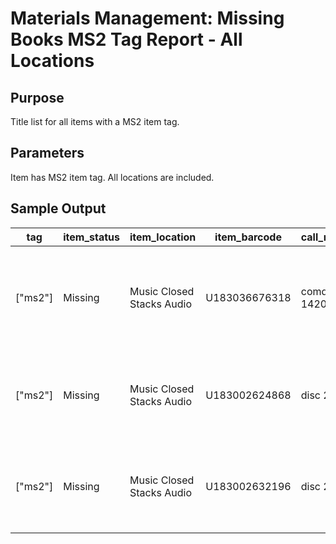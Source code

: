 # Materials Management: Missing Books MS2 Tag Report - All Locations

## Purpose
Title list for all items with a MS2 item tag.

## Parameters
Item has MS2 item tag. All locations are included.

## Sample Output
| tag     | item_status | item_location             | item_barcode  | call_number   | shelf_order         | title                                                                    | enumeration | volume | copy_number |
|---------|-------------|---------------------------|---------------|---------------|---------------------|--------------------------------------------------------------------------|-------------|--------|-------------|
| ["ms2"] | Missing     | Music Closed Stacks Audio | U183036676318 | comdisc 14202 | COMDISC 514202 11   | Liberty tree [sound recording] :   early American music, 1776-1861.      |             | 1      |             |
| ["ms2"] | Missing     | Music Closed Stacks Audio | U183002624868 | disc 2186     | DISC 42186 _V 16 11 | The symphonies [sound recording] /   Wolfgang Amadeus Mozart.            |             | 1      | v.6         |
| ["ms2"] | Missing     | Music Closed Stacks Audio | U183002632196 | disc 2822     | DISC 42822 11       | Chile lindo y otros Ã©xitos de Los   Huasos Quincheros [sound recording] |             | 1      |             |

